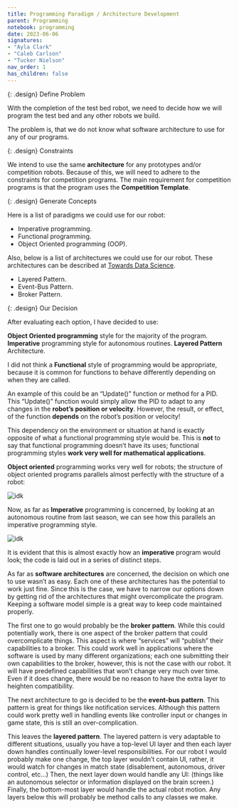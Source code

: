 ```yaml
---
title: Programming Paradigm / Architecture Development
parent: Programming
notebook: programming
date: 2023-06-06
signatures:
- "Ayla Clark"
- "Caleb Carlson"
- "Tucker Nielson"
nav_order: 1
has_children: false
---
```


{: .design}
Define Problem

With the completion of the test bed robot, we need to decide how we will program the test bed and any other robots we build. 

The problem is, that we do not know what software architecture to use for any of our programs.

{: .design}
Constraints

We intend to use the same **architecture** for any prototypes and/or competition robots. Because of this, we will need to adhere to the constraints for competition programs. The main requirement for competition programs is that the program uses the **Competition Template**.

{: .design}
Generate Concepts

Here is a list of paradigms we could use for our robot:

* Imperative programming.
* Functional programming.
* Object Oriented programming (OOP).

Also, below is a list of architectures we could use for our robot. These architectures can be described at [Towards Data Science](https://towardsdatascience.com/10-common-software-architectural-patterns-in-a-nutshell-a0b47a1e9013).

* Layered Pattern.
* Event-Bus Pattern.
* Broker Pattern.

{: .design}
Our Decision

After evaluating each option, I have decided to use:

**Object Oriented programming** style for the majority of the program.
**Imperative** programming style for autonomous routines.
**Layered Pattern** Architecture.

I did not think a **Functional** style of programming would be appropriate, because it is common for functions to behave differently depending on when they are called. 

An example of this could be an “Update()” function or method for a PID. This “Update()” function would simply allow the PID to adapt to any changes in the **robot’s position or velocity**. However, the result, or effect, of the function **depends** on the robot’s position or velocity! 

This dependency on the environment or situation at hand is exactly opposite of what a functional programming style would be. This is **not** to say that functional programming doesn’t have its uses; functional programming styles **work very well for mathematical applications**.

**Object oriented** programming works very well for robots; the structure of object oriented programs parallels almost perfectly with the structure of a robot:

![idk]()

Now, as far as **Imperative** programming is concerned, by looking at an autonomous routine from last season, we can see how this parallels an imperative programming style.

![idk]()

It is evident that this is almost exactly how an **imperative** program would look; the code is laid out in a series of distinct steps.

As far as **software architectures** are concerned, the decision on which one to use wasn’t as easy. Each one of these architectures has the potential to work just fine. Since this is the case, we have to narrow our options down by getting rid of the architectures that might overcomplicate the program. Keeping a software model simple is a great way to keep code maintained properly.

The first one to go would probably be the **broker pattern**. While this could potentially work, there is one aspect of the broker pattern that could overcomplicate things. This aspect is where “services” will “publish” their capabilities to a broker. This could work well in applications where the software is used by many different organizations; each one submitting their own capabilities to the broker, however, this is not the case with our robot. It will have predefined capabilities that won’t change very much over time. Even if it does change, there would be no reason to have the extra layer to heighten compatibility.

The next architecture to go is decided to be the **event-bus pattern**. This pattern is great for things like notification services. Although this pattern could work pretty well in handling events like controller input or changes in game state, this is still an over-complication.

This leaves the **layered pattern**. The layered pattern is very adaptable to different situations, usually you have a top-level UI layer and then each layer down handles continually lower-level responsibilities. For our robot I would probably make one change, the top layer wouldn’t contain UI, rather, it would watch for changes in match state (disablement, autonomous, driver control, etc…) Then, the next layer down would handle any UI: (things like an autonomous selector or information displayed on the brain screen.) Finally, the bottom-most layer would handle the actual robot motion. Any layers below this will probably be method calls to any classes we make.

